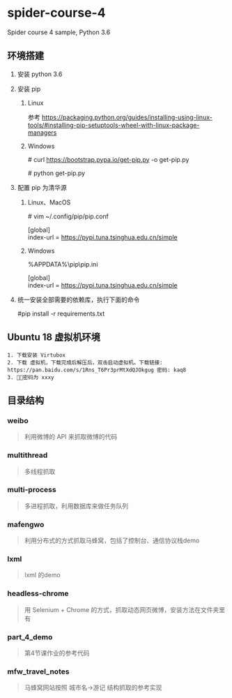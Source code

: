 # spider-course-4
Spider course 4 sample, Python 3.6

## 环境搭建
1. 安装 python 3.6 
2. 安装 pip
    1. Linux 
    
        参考 https://packaging.python.org/guides/installing-using-linux-tools/#installing-pip-setuptools-wheel-with-linux-package-managers

    2. Windows
        
        \# curl https://bootstrap.pypa.io/get-pip.py -o get-pip.py
        
        \# python get-pip.py
3. 配置 pip 为清华源
    1. Linux、MacOS

        \# vim ~/.config/pip/pip.conf
        
        [global]<br>
        index-url = https://pypi.tuna.tsinghua.edu.cn/simple 
    
    2. Windows

        %APPDATA%\pip\pip.ini

        [global]<br>
        index-url = https://pypi.tuna.tsinghua.edu.cn/simple 
4. 统一安装全部需要的依赖库，执行下面的命令

    \#pip install -r requirements.txt 

## Ubuntu 18 虚拟机环境

    1. 下载安装 Virtubox 
    2. 下载 虚拟机，下载完成后解压后，双击启动虚拟机。下载链接: https://pan.baidu.com/s/1Rns_T6Pr3prMtXdQJOkgug 密码: kaq8
    3. 密码为 xxxy


## 目录结构
### weibo
> 利用微博的 API 来抓取微博的代码

### multithread
> 多线程抓取

### multi-process
> 多进程抓取，利用数据库来做任务队列

### mafengwo
> 利用分布式的方式抓取马蜂窝，包括了控制台、通信协议栈demo

### lxml
> lxml 的demo

### headless-chrome
> 用 Selenium + Chrome 的方式，抓取动态网页微博，安装方法在文件夹里有

### part_4_demo
> 第4节课作业的参考代码

### mfw_travel_notes
> 马蜂窝网站按照 城市名->游记 结构抓取的参考实现